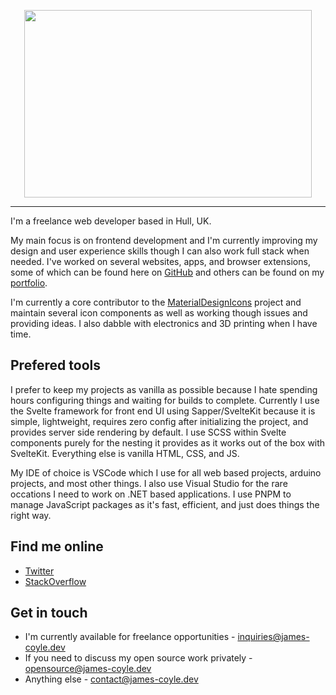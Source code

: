 <p align="center">
  <a href="https://james-coyle.dev/"><img width="460" height="300" src="https://james-coyle.dev/images/logo.svg"></a>
</p>

---

I'm a freelance web developer based in Hull, UK. 

My main focus is on frontend development and I'm currently improving my design and user experience skills though I can also work full stack when needed. I've worked on several websites, apps, and browser extensions, some of which can be found here on [GitHub](https://github.com/JamesCoyle?tab=repositories) and others can be found on my [portfolio](https://james-coyle.dev/#portfolio). 

I'm currently a core contributor to the [MaterialDesignIcons](https://github.com/Templarian/MaterialDesign) project and maintain several icon components as well as working though issues and providing ideas. I also dabble with electronics and 3D printing when I have time. 

## Prefered tools

I prefer to keep my projects as vanilla as possible because I hate spending hours configuring things and waiting for builds to complete. Currently I use the Svelte framework for front end UI using Sapper/SvelteKit because it is simple, lightweight, requires zero config after initializing the project, and provides server side rendering by default. I use SCSS within Svelte components purely for the nesting it provides as it works out of the box with SvelteKit. Everything else is vanilla HTML, CSS, and JS. 

My IDE of choice is VSCode which I use for all web based projects, arduino projects, and most other things. I also use Visual Studio for the rare occations I need to work on .NET based applications. I use PNPM to manage JavaScript packages as it's fast, efficient, and just does things the right way. 

## Find me online

- [Twitter](https://twitter.com/JamesCoyle95)
- [StackOverflow](https://stackoverflow.com/users/1994081/james-coyle)

## Get in touch

- I'm currently available for freelance opportunities - [inquiries@james-coyle.dev](mailto:inquiries@james-coyle.dev) 
- If you need to discuss my open source work privately - [opensource@james-coyle.dev](mailto:opensource@james-coyle.dev) 
- Anything else - [contact@james-coyle.dev](mailto:contact@james-coyle.dev) 
